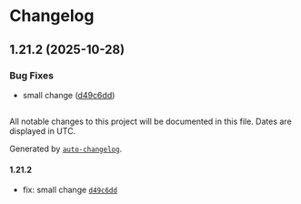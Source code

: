# Changelog

## 1.21.2 (2025-10-28)

### Bug Fixes

* small change ([d49c6dd](https://github.com/mojipcmobila-png/release-test/commit/d49c6dd68e085cd86e2305c16dd7260707ba3234))

##

All notable changes to this project will be documented in this file. Dates are displayed in UTC.

Generated by [`auto-changelog`](https://github.com/CookPete/auto-changelog).

#### 1.21.2

- fix: small change [`d49c6dd`](https://github.com/mojipcmobila-png/release-test/commit/d49c6dd68e085cd86e2305c16dd7260707ba3234)

